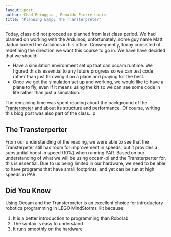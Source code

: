 ```yaml
---
layout: post
author: Chad Peruggia , Renaldo Pierre-Louis
title: "Planning &amp; The Transterpreter"
---
```


Today, class did not proceed as planned from last class period. We had planned on working with the Arduinos, unfortunately, some guy name Matt Jadud locked the Arduinos in his office. Consequently, today consisted of redefining the direction we want this course to go in. We have have decided that we should: 
<ul>
	<li>Have a simulation environment set up that can occam runtime.  We figured this is essential to any future progress so we can test code rather than just throwing it on a plane and praying for the best. </li>
	<li>Once we get the simulation set up and working, we would like to have a plane to fly, even if it means using the kit so we can see some code in life rather than just a simulation.</li>
</ul>

The remaining time was spent reading about the background of the [Tranterpreter](http://www.transterpreter.org/publications/pdfs/the-transterpreter-a-transputer-interpreter.pdf) and about its structure and performance. Of course, writing this blog post was also part of the class. :p

## The Transterperter

From our understanding of the reading, we were able to see that the Transterpeter still has room for improvement in speeds, but it provides a substantial boost in speed (10%) when running PAR.  Based on our understanding of what we will be using occam-pi and the Transterperter for, this is essential.  Due to us being limited in our hardware, we need to be able to have programs that have small footprints, and yet can be run at high speeds in PAR.

## Did You Know

Using Occam and the Transterpreter is an excellent choice for introductory robotics programming in LEGO MindStorms Kit because:

<ol>
	<li>It is a better introduction to programming than Robolab</li>
	<li>The syntax is easy to understand</li>
	<li>It runs smoothly on the hardware</li>
</ol>
